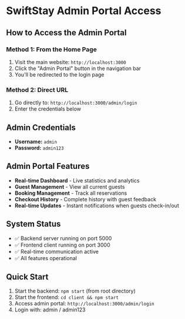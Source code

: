 # SwiftStay Admin Portal Access

## How to Access the Admin Portal

### Method 1: From the Home Page
1. Visit the main website: `http://localhost:3000`
2. Click the "Admin Portal" button in the navigation bar
3. You'll be redirected to the login page

### Method 2: Direct URL
1. Go directly to: `http://localhost:3000/admin/login`
2. Enter the credentials below

## Admin Credentials
- **Username:** `admin`
- **Password:** `admin123`

## Admin Portal Features
- **Real-time Dashboard** - Live statistics and analytics
- **Guest Management** - View all current guests
- **Booking Management** - Track all reservations
- **Checkout History** - Complete history with guest feedback
- **Real-time Updates** - Instant notifications when guests check-in/out

## System Status
- ✅ Backend server running on port 5000
- ✅ Frontend client running on port 3000
- ✅ Real-time communication active
- ✅ All features operational

## Quick Start
1. Start the backend: `npm start` (from root directory)
2. Start the frontend: `cd client && npm start`
3. Access admin portal: `http://localhost:3000/admin/login`
4. Login with: admin / admin123 